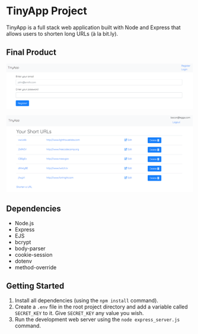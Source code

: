 # TinyApp Project

TinyApp is a full stack web application built with Node and Express that allows users to shorten long URLs (à la bit.ly).

## Final Product

!["Screenshot of register page"](https://github.com/andydlindsay/tiny-app-project/blob/master/docs/register-page.png?raw=true)

!["Screenshot of URLs page"](https://github.com/andydlindsay/tiny-app-project/blob/master/docs/urls-page.png?raw=true)

## Dependencies

* Node.js
* Express
* EJS
* bcrypt
* body-parser
* cookie-session
* dotenv
* method-override

## Getting Started

1. Install all dependencies (using the `npm install` command).
2. Create a `.env` file in the root project directory and add a variable called `SECRET_KEY` to it. Give `SECRET_KEY` any value you wish.
3. Run the development web server using the `node express_server.js` command.
